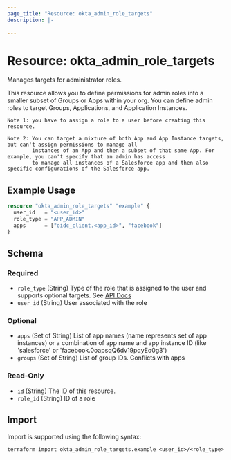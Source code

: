 ```yaml
---
page_title: "Resource: okta_admin_role_targets"
description: |-
  
---
```


# Resource: okta_admin_role_targets



Manages targets for administrator roles.

This resource allows you to define permissions for admin roles into a smaller subset of Groups or Apps within your org.
You can define admin roles to target Groups, Applications, and Application Instances.

```
Note 1: you have to assign a role to a user before creating this resource.

Note 2: You can target a mixture of both App and App Instance targets, but can't assign permissions to manage all
        instances of an App and then a subset of that same App. For example, you can't specify that an admin has access
        to manage all instances of a Salesforce app and then also specific configurations of the Salesforce app.
```


## Example Usage

```terraform
resource "okta_admin_role_targets" "example" {
  user_id   = "<user_id>"
  role_type = "APP_ADMIN"
  apps      = ["oidc_client.<app_id>", "facebook"]
}
```

<!-- schema generated by tfplugindocs -->
## Schema

### Required

- `role_type` (String) Type of the role that is assigned to the user and supports optional targets. See [API Docs](https://developer.okta.com/docs/reference/api/roles/#role-types)
- `user_id` (String) User associated with the role

### Optional

- `apps` (Set of String) List of app names (name represents set of app instances) or a combination of app name and app instance ID (like 'salesforce' or 'facebook.0oapsqQ6dv19pqyEo0g3')
- `groups` (Set of String) List of group IDs. Conflicts with apps

### Read-Only

- `id` (String) The ID of this resource.
- `role_id` (String) ID of a role

## Import

Import is supported using the following syntax:

```shell
terraform import okta_admin_role_targets.example <user_id>/<role_type>
```